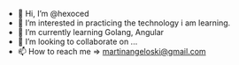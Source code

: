- 👋 Hi, I’m @hexoced
- 👀 I’m interested in practicing the technology i am learning.
- 🌱 I’m currently learning Golang, Angular
- 💞️ I’m looking to collaborate on ...
- 📫 How to reach me => martinangeloski@gmail.com

<!---
hexoced/hexoced is a ✨ special ✨ repository because its `README.md` (this file) appears on your GitHub profile.
You can click the Preview link to take a look at your changes.
--->
